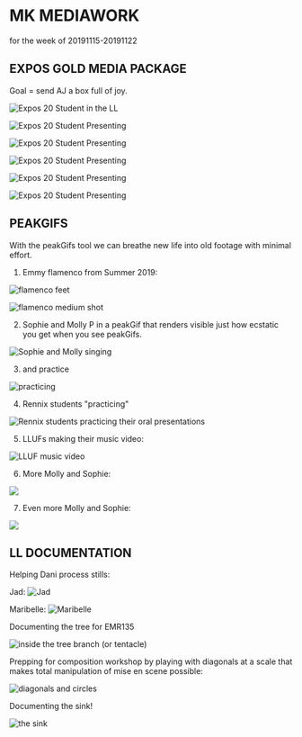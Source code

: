 # MK MEDIAWORK
for the week of 20191115-20191122

## EXPOS GOLD MEDIA PACKAGE

Goal = send AJ a box full of joy.

![Expos 20 Student in the LL](https://ll-show.s3.amazonaws.com/public/mk/mediawork/2019/11/20191114_001_EXPOS20Gold_ClassVisit_C300c_003_360.gif)

![Expos 20 Student Presenting](https://ll-show.s3.amazonaws.com/public/mk/mediawork/2019/11/003_360.gif)

![Expos 20 Student Presenting](https://ll-show.s3.amazonaws.com/public/mk/mediawork/2019/11/001_360.gif)

![Expos 20 Student Presenting](https://ll-show.s3.amazonaws.com/public/mk/mediawork/2019/11/student-1.jpg)

![Expos 20 Student Presenting](https://ll-show.s3.amazonaws.com/public/mk/mediawork/2019/11/student-3.jpg)

![Expos 20 Student Presenting](https://ll-show.s3.amazonaws.com/public/mk/mediawork/2019/11/student-2.jpg)

## PEAKGIFS

With the peakGifs tool we can breathe new life into old footage with minimal effort.

1. Emmy flamenco from Summer 2019:

![flamenco feet](https://ll-show.s3.amazonaws.com/public/mk/mediawork/2019/11/20190722_001_Emmy_FlamencoEdit_5Da_017_360.gif
)

![flamenco medium shot](https://ll-show.s3.amazonaws.com/public/mk/mediawork/2019/11/20190722_001_Emmy_FlamencoEdit_C300c_001_360.gif)


2. Sophie and Molly P in a peakGif that renders visible just how ecstatic you get when you see peakGifs.

![Sophie and Molly singing](https://ll-show.s3.amazonaws.com/public/mk/mediawork/2019/11/20180720_002_LLUF_MusicVideo_5Db_012_360.gif)

3. and practice

![practicing](https://ll-show.s3.amazonaws.com/public/mk/mediawork/2019/11/20180629_701_LLUF_MusicVideoPractice_5Da_004_360.gif)

4. Rennix students "practicing"

![Rennix students practicing their oral presentations](/Users/mk/Downloads/20191106_001_Expos20Rennix_ElevatorPitch_C300a_002_360.gif)

5. LLUFs making their music video:

![LLUF music video](https://ll-show.s3.amazonaws.com/public/mk/mediawork/2019/11/20180720_002_LLUF_MusicVideo_5Da_027_360.gif)

6. More Molly and Sophie:

![](https://ll-show.s3.amazonaws.com/public/mk/mediawork/2019/11/20180720_002_LLUF_MusicVideo_5Db_002_360.gif)

7. Even more Molly and Sophie:

![](https://ll-show.s3.amazonaws.com/public/mk/mediawork/2019/11/20180720_002_LLUF_MusicVideo_5Db_014_360.gif)


## LL DOCUMENTATION

Helping Dani process stills:

Jad:
![Jad](https://live.staticflickr.com/65535/49070641312_e1b918eb48_5k.jpg)

Maribelle:
![Maribelle](https://live.staticflickr.com/65535/49069913503_710371c1a5_5k.jpg)

Documenting the tree for EMR135

![inside the tree branch (or tentacle)](https://ll-show.s3.amazonaws.com/public/mk/mediawork/2019/11/inside-the-tentacle_360.gif)

Prepping for composition workshop by playing with diagonals at a scale that makes total manipulation of mise en scene possible:

![diagonals and circles](https://ll-show.s3.amazonaws.com/public/mk/mediawork/2019/11/diagonals-and-circles.jpeg)

Documenting the sink!

![the sink](https://ll-show.s3.amazonaws.com/public/mk/mediawork/2019/11/IMG_0642.jpeg)
